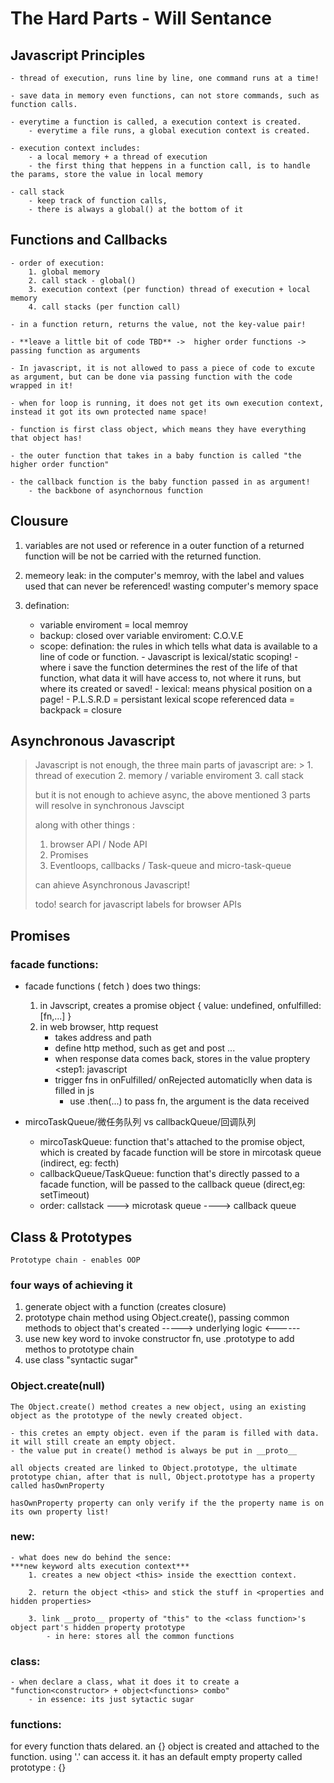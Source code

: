 # The Hard Parts  - Will Sentance

## Javascript Principles

	- thread of execution, runs line by line, one command runs at a time!

	- save data in memory even functions, can not store commands, such as function calls.

	- everytime a function is called, a execution context is created.
		- everytime a file runs, a global execution context is created.

	- execution context includes:
		- a local memory + a thread of execution
		- the first thing that heppens in a function call, is to handle the params, store the value in local memory

	- call stack
		- keep track of function calls,
		- there is always a global() at the bottom of it

## Functions and Callbacks

	- order of execution:
		1. global memory
		2. call stack - global()
		3. execution context (per function) thread of execution + local memory
		4. call stacks (per function call)

	- in a function return, returns the value, not the key-value pair!

	- **leave a little bit of code TBD** ->  higher order functions -> passing function as arguments

	- In javascript, it is not allowed to pass a piece of code to excute as argument, but can be done via passing function with the code wrapped in it!

	- when for loop is running, it does not get its own execution context, instead it got its own protected name space!

	- function is first class object, which means they have everything that object has!

	- the outer function that takes in a baby function is called "the higher order function"

	- the callback function is the baby function passed in as argument!
		- the backbone of asynchornous function


## Clousure

1.  variables are not used or reference in a outer function of a returned function will be not be carried with the returned function.

2.  memeory leak: in the computer's memroy, with the label and values used that can never be referenced! wasting computer's memory space

3. defination:

	- variable enviroment = local memroy
	- backup: closed over variable enviroment: C.O.V.E
	- scope: defination: the rules in which tells what data is available to a line of code or function.
			- Javascript is lexical/static scoping!
			- where i save the function determines the rest of the life of that function, what data it will have access to, not where it runs, but where its created or saved!
			- lexical: means physical position on a page!
			- P.L.S.R.D = persistant lexical scope referenced data = backpack = closure

## Asynchronous Javascript

>	Javascript is not enough, the three main parts of javascript are: 	> 	1. thread of execution
>	2. memory / variable enviroment
> 	3. call stack
>
> 	but it is not enough to achieve async, the above mentioned 3 parts will resolve in synchronous Javscipt
>
> 	along with other things :
>	1. browser API / Node API
> 	2. Promises
> 	3. Eventloops, callbacks / Task-queue and micro-task-queue
>
> 	can ahieve Asynchronous Javascript!
>
> 	todo! search for javascript labels for browser APIs

## Promises

### facade functions:
- facade functions ( fetch ) does two things:
	1. in Javscript, creates a promise object
			{
				value: undefined,
				onfulfilled: [fn,...] <hidden>
			 }
	2. in web browser, http request
		- takes address and path
		- define http method, such as get and post ...
		- when response data comes back, stores in the value proptery <step1: javascript
		- trigger fns in onFulfilled/ onRejected automaticlly when data is filled in js
			- use .then(...) to pass fn, the argument is the data received

- mircoTaskQueue/微任务队列 vs callbackQueue/回调队列
	- mircoTaskQueue: function that's attached to the promise object, which is created by facade function will be store in mircotask queue (indirect, eg: fecth)
	- callbackQueue/TaskQueue: function that's directly passed to a facade function, will be passed to the callback queue (direct,eg: setTimeout)
	- order: callstack ---> microtask queue ----> callback queue

## Class & Prototypes
	Prototype chain - enables OOP

### four ways of achieving it
1. generate object with a function	(creates closure)
2. prototype chain method using Object.create(), passing common methods to object that's created  -----> underlying logic <------
3. use new key word to invoke constructor fn, use .prototype to add methos to prototype chain
4. use class "syntactic sugar"

### Object.create(null)

	The Object.create() method creates a new object, using an existing object as the prototype of the newly created object.

	- this cretes an empty object. even if the param is filled with data. it will still create an empty object.
	- the value put in create() method is always be put in __proto__

	all objects created are linked to Object.prototype, the ultimate prototype chian, after that is null, Object.prototype has a property called hasOwnProperty

	hasOwnProperty property can only verify if the the property name is on its own property list!

### new:
	- what does new do behind the sence:
	***new keyword alts execution context***
		1. creates a new object <this> inside the execttion context.

		2. return the object <this> and stick the stuff in <properties and hidden properties>

		3. link __proto__ property of "this" to the <class function>'s object part's hidden property prototype
			- in here: stores all the common functions

### class:
	- when declare a class, what it does it to create a "function<constructor> + object<functions> combo"
		- in essence: its just sytactic sugar

### functions:
for every function thats delared. an {} object is created and attached to the function. using '.' can access it. it has an default empty property called prototype : {}


